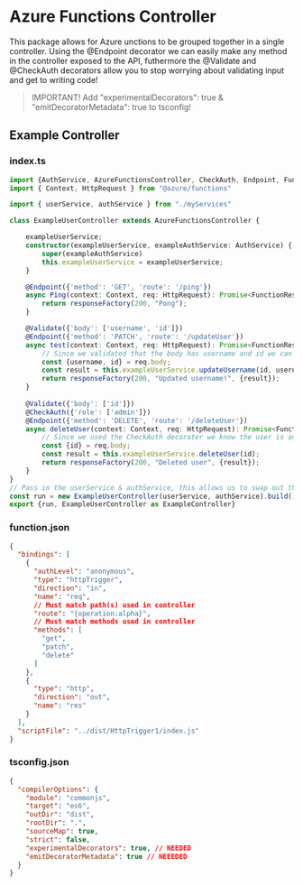 # Azure Functions Controller

This package allows for Azure unctions to be grouped together in a single controller.
Using the @Endpoint decorator we can easily make any method in the controller exposed to the API, futhermore the @Validate and @CheckAuth decorators allow you to stop worrying about validating input and get to writing code!

> IMPORTANT! Add "experimentalDecorators": true & "emitDecoratorMetadata": true to tsconfig!

## Example Controller
### index.ts
```ts
import {AuthService, AzureFunctionsController, CheckAuth, Endpoint, FunctionResponse, responseFactory, Validate} from "azure-functions-controller"
import { Context, HttpRequest } from "@azure/functions"

import { userService, authService } from "./myServices"

class ExampleUserController extends AzureFunctionsController {

    exampleUserService;
    constructor(exampleUserService, exampleAuthService: AuthService) { 
        super(exampleAuthService)
        this.exampleUserService = exampleUserService;
    }

    @Endpoint({'method': 'GET', 'route': '/ping'})
    async Ping(context: Context, req: HttpRequest): Promise<FunctionResponse<string>> {
        return responseFactory(200, "Pong");
    }

    @Validate({'body': ['username', 'id']})
    @Endpoint({'method': 'PATCH', 'route': '/updateUser'})
    async test(context: Context, req: HttpRequest): Promise<FunctionResponse<string>> {
        // Since we validated that the body has username and id we can use them knowing they are defined.
        const {username, id} = req.body;
        const result = this.exampleUserService.updateUsername(id, username);
        return responseFactory(200, "Updated username!", {result});
    }
    
    @Validate({'body': ['id']})
    @CheckAuth({'role': ['admin']})
    @Endpoint({'method': 'DELETE', 'route': '/deleteUser'})
    async deleteUser(context: Context, req: HttpRequest): Promise<FunctionResponse<string>> {
        // Since we used the CheckAuth decorater we know the user is an admin so we can go ahead and delete the user.
        const {id} = req.body;
        const result = this.exampleUserService.deleteUser(id);
        return responseFactory(200, "Deleted user", {result});
    }
}
// Pass in the userService & authService, this allows us to swap out the services for mocks during testing.
const run = new ExampleUserController(userService, authService).build();
export {run, ExampleUserController as ExampleController}
```
### function.json
```json
{
  "bindings": [
    {
      "authLevel": "anonymous",
      "type": "httpTrigger",
      "direction": "in",
      "name": "req",
      // Must match path(s) used in controller
      "route": "{operation:alpha}",
      // Must match methods used in controller
      "methods": [
        "get",
        "patch",
        "delete"
      ]
    },
    {
      "type": "http",
      "direction": "out",
      "name": "res"
    }
  ],
  "scriptFile": "../dist/HttpTrigger1/index.js"
}
```
### tsconfig.json
``` json
{
  "compilerOptions": {
    "module": "commonjs",
    "target": "es6",
    "outDir": "dist",
    "rootDir": ".",
    "sourceMap": true,
    "strict": false,
    "experimentalDecorators": true, // NEEDED
    "emitDecoratorMetadata": true // NEEEDED
  }
}
```